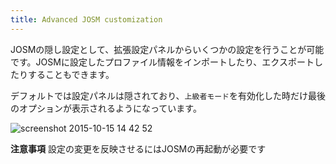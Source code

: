 ```yaml
---
title: Advanced JOSM customization
---
```


JOSMの隠し設定として、拡張設定パネルからいくつかの設定を行うことが可能です。JOSMに設定したプロファイル情報をインポートしたり、エクスポートしたりすることもできます。

デフォルトでは設定パネルは隠されており、`上級者モード`を有効化した時だけ最後のオプションが表示されるようになっています。

![screenshot 2015-10-15 14 42 52](https://cloud.githubusercontent.com/assets/126868/10509569/890e64b8-734b-11e5-988f-26596f9d42d9.png)

**注意事項** 設定の変更を反映させるにはJOSMの再起動が必要です

